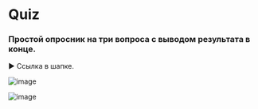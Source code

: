 # Quiz
### Простой опросник на три вопроса с выводом результата в конце.
► Ссылка в шапке.

![image](https://user-images.githubusercontent.com/102175392/187065131-6049cea2-9098-427a-9bce-206ac80923de.png)

![image](https://user-images.githubusercontent.com/102175392/187065087-3f0441ae-9ab2-46f7-84fe-c4f785f59082.png)
